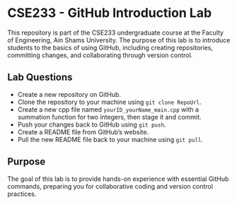 # CSE233 - GitHub Introduction Lab

This repository is part of the CSE233 undergraduate course at the Faculty of Engineering, Ain Shams University. The purpose of this lab is to introduce students to the basics of using GitHub, including creating repositories, committing changes, and collaborating through version control.

## Lab Questions

- Create a new repository on GitHub.
- Clone the repository to your machine using `git clone RepoUrl`.
- Create a new cpp file named `yourID_yourName_main.cpp` with a summation function for two integers, then stage it and commit.
- Push your changes back to GitHub using `git push`.
- Create a README file from GitHub’s website.
- Pull the new README file back to your machine using `git pull`.

## Purpose

The goal of this lab is to provide hands-on experience with essential GitHub commands, preparing you for collaborative coding and version control practices.
